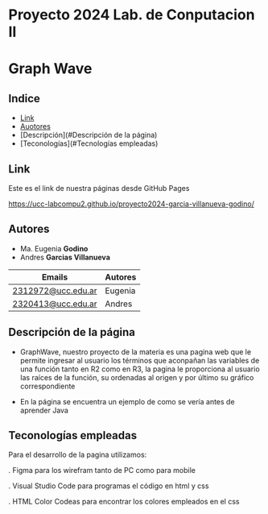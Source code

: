 # Proyecto 2024 Lab. de Conputacion II

# Graph Wave  

## Indice
- [Link](#Link)
- [Auotores](#Autores)
- [Descripción](#Descripción de la página)
- [Teconologías](#Tecnologías empleadas)

## Link 

Este es el link de nuestra páginas desde GitHub Pages

https://ucc-labcompu2.github.io/proyecto2024-garcia-villanueva-godino/


## Autores
* Ma. Eugenia  **Godino**
* Andres **Garcias Villanueva**

| Emails | Autores |
|--------|---------|
| 2312972@ucc.edu.ar | Eugenia |
| 2320413@ucc.edu.ar | Andres |


## Descripción de la página
- GraphWave, nuestro proyecto de la materia es una pagina web que le permite ingresar al usuario los términos que aconpañan las variables de una función tanto en R2 como en R3, la pagina le proporciona al usuario las raíces de la función, su ordenadas al origen y por último su gráfico correspondiente 

- En la página se encuentra un ejemplo de como se vería antes de aprender Java


## Teconologías empleadas 
Para el desarrollo de la pagina utilizamos: 

. Figma para los wirefram tanto de PC como para mobile 

. Visual Studio Code para programas el código en html y css

. HTML Color Codeas para encontrar los colores empleados en el css
